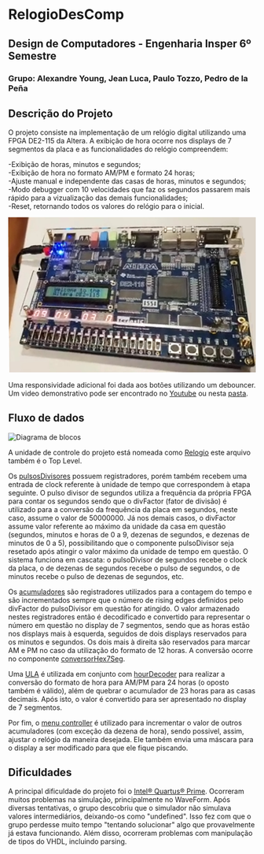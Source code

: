 # RelogioDesComp
## Design de Computadores - Engenharia Insper 6º Semestre
### Grupo: Alexandre Young, Jean Luca, Paulo Tozzo, Pedro de la Peña

## Descrição do Projeto
O projeto consiste na implementação de um relógio digital utilizando uma FPGA DE2-115 da Altera. A exibição de hora ocorre nos displays de 7 segmentos da placa e as funcionalidades do relógio compreendem:  

-Exibição de horas, minutos e segundos;   
-Exibição de hora no formato AM/PM e formato 24 horas;  
-Ajuste manual e independente das casas de horas, minutos e segundos;  
-Modo debugger com 10 velocidades que faz os segundos passarem mais rápido para a vizualização das demais funcionalidades;  
-Reset, retornando todos os valores do relógio para o inicial.  

![Placa](/doc/fpga.png)

Uma responsividade adicional foi dada aos botões utilizando um debouncer.
Um video demonstrativo pode ser encontrado no [Youtube](https://www.youtube.com/watch?v=nVh3ch9Pl34) ou nesta [pasta](/Video_Demo).

## Fluxo de dados

![Diagrama de blocos](https://i.imgur.com/S0X1NxP.png) 

A unidade de controle do projeto está nomeada como [Relogio](/RelogioProj/Relogio.vhd) este arquivo também é o Top Level. 

Os [pulsosDivisores](/RelogioProj/pulsoDivisor.vhd) possuem registradores, porém também recebem uma entrada de clock referente à unidade de tempo que correspondem à etapa seguinte. O pulso divisor de segundos utiliza a frequência da própria FPGA para contar os segundos sendo que o divFactor (fator de divisão) é utilizado para a conversão da frequência da placa em segundos, neste caso, assume o valor de 50000000. Já nos demais casos, o divFactor assume valor referente ao máximo da unidade da casa em questão (segundos, minutos e horas de 0 a 9, dezenas de segundos, e dezenas de minutos de 0 a 5), possibilitando que o componente pulsoDivisor seja resetado após atingir o valor máximo da unidade de tempo em questão. O sistema funciona em cascata: o pulsoDivisor de segundos recebe o clock da placa, o de dezenas de segundos recebe o pulso de segundos, o de minutos recebe o pulso de dezenas de segundos, etc.

Os [acumuladores](/RelogioProj/acumulador.vhd) são registradores utilizados para a contagem do tempo e são incrementados sempre que o número de rising edges definidos pelo divFactor do pulsoDivisor em questão for atingido. O valor armazenado nestes registradores então é decodificado e convertido para representar o número em questão no display de 7 segmentos, sendo que as horas estão nos displays mais à esquerda, seguidos de dois displays reservados para os minutos e segundos. Os dois mais à direita são reservados para marcar AM e PM no caso da utilização do formato de 12 horas. A conversão ocorre no componente [conversorHex7Seg](/RelogioProj/conversorHex7Seg.vhd). 

Uma [ULA](/RelogioProj/ULA.vhd) é utilizada em conjunto com [hourDecoder](/RelogioProj/hourDecoder.vhd) para realizar a conversão do formato de hora para AM/PM para 24 horas (o oposto também é válido), além de quebrar o acumulador de 23 horas para as casas decimais. Após isto, o valor é convertido para ser apresentado no display de 7 segmentos.

Por fim, o [menu controller](/RelogioProj/menu_controller.vhd) é utilizado para incrementar o valor de outros acumuladores (com exceção da dezena de hora), sendo possivel, assim, ajustar o relógio da maneira desejada. Ele também envia uma máscara para o display a ser modificado para que ele fique piscando.

## Dificuldades

A principal dificuldade do projeto foi o [Intel® Quartus® Prime](http://fpgasoftware.intel.com/?edition=lite). Ocorreram muitos problemas na simulação, principalmente no WaveForm. Após diversas tentativas, o grupo descobriu que o simulador não simulava valores intermediários, deixando-os como "undefined". Isso fez com que o grupo perdesse muito tempo "tentando solucionar" algo que provavelmente já estava funcionando. Além disso, ocorreram problemas com manipulação de tipos do VHDL, incluindo parsing.
